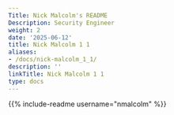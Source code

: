 ```yaml
---
Title: Nick Malcolm's README
Description: Security Engineer
weight: 2
date: '2025-06-12'
title: Nick Malcolm 1 1
aliases:
- /docs/nick-malcolm_1_1/
description: ''
linkTitle: Nick Malcolm 1 1
type: docs
---
```


{{% include-readme username="nmalcolm" %}}
